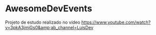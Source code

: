 # AwesomeDevEvents
Projeto de estudo realizado no vídeo https://www.youtube.com/watch?v=3pkA3jmjGs0&amp;ab_channel=LuisDev

